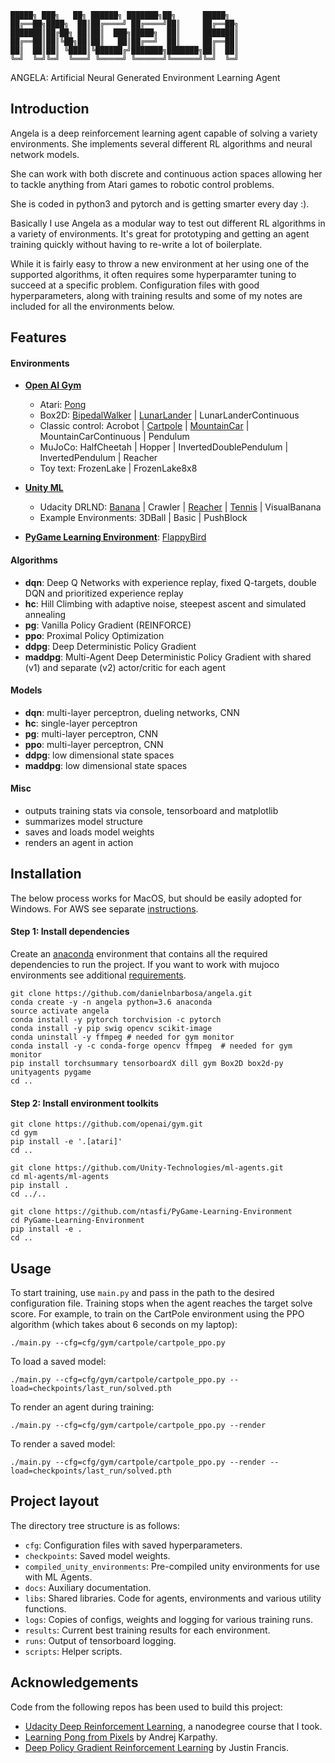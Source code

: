 ```
█████╗ ███╗   ██╗ ██████╗ ███████╗██╗      █████╗
██╔══██╗████╗  ██║██╔════╝ ██╔════╝██║     ██╔══██╗
███████║██╔██╗ ██║██║  ███╗█████╗  ██║     ███████║
██╔══██║██║╚██╗██║██║   ██║██╔══╝  ██║     ██╔══██║
██║  ██║██║ ╚████║╚██████╔╝███████╗███████╗██║  ██║
╚═╝  ╚═╝╚═╝  ╚═══╝ ╚═════╝ ╚══════╝╚══════╝╚═╝  ╚═╝
```

ANGELA: Artificial Neural Generated Environment Learning Agent


## Introduction

Angela is a deep reinforcement learning agent capable of solving a variety environments.  She implements several different RL algorithms and neural network models.

She can work with both discrete and continuous action spaces allowing her to tackle anything from Atari games to robotic control problems.

She is coded in python3 and pytorch and is getting smarter every day :).

Basically I use Angela as a modular way to test out different RL algorithms in a variety of environments.  It's great for prototyping and getting an agent training quickly without having to re-write a lot of boilerplate.

While it is fairly easy to throw a new environment at her using one of the supported algorithms, it often requires some hyperparamter tuning to succeed at a specific problem.  Configuration files with good hyperparameters, along with training results and some of my notes are included for all the environments below.

## Features

#### Environments
 - [**Open AI Gym**](https://gym.openai.com/envs)
   - Atari: [Pong](results/videos/pong.mp4)
   - Box2D: [BipedalWalker](https://www.youtube.com/watch?v=TEFXp2Ro-10) | [LunarLander](results/videos/lunarlander.gif) | LunarLanderContinuous
   - Classic control: Acrobot | [Cartpole](results/videos/cartpole.gif) | [MountainCar](results/videos/mountaincar.gif) | MountainCarContinuous | Pendulum
   - MuJoCo: HalfCheetah | Hopper | InvertedDoublePendulum | InvertedPendulum | Reacher
   - Toy text: FrozenLake | FrozenLake8x8

 - [**Unity ML**](https://github.com/Unity-Technologies/ml-agents/blob/master/docs/Learning-Environment-Examples.md)
   - Udacity DRLND: [Banana](results/videos/banana.gif) | Crawler | [Reacher](results/videos/reacher.gif) | [Tennis](results/videos/tennis.gif) | VisualBanana
   - Example Environments: 3DBall | Basic | PushBlock

 - [**PyGame Learning Environment**](https://pygame-learning-environment.readthedocs.io/en/latest/user/games.html): [FlappyBird](results/videos/flappybird.gif)

#### Algorithms
 - **dqn**: Deep Q Networks with experience replay, fixed Q-targets, double DQN and prioritized experience replay
 - **hc**: Hill Climbing with adaptive noise, steepest ascent and simulated annealing
 - **pg**: Vanilla Policy Gradient (REINFORCE)
 - **ppo**: Proximal Policy Optimization
 - **ddpg**: Deep Deterministic Policy Gradient
 - **maddpg**: Multi-Agent Deep Deterministic Policy Gradient with shared (v1) and separate (v2) actor/critic for each agent

#### Models
 - **dqn**: multi-layer perceptron, dueling networks, CNN
 - **hc**: single-layer perceptron
 - **pg**: multi-layer perceptron, CNN
 - **ppo**: multi-layer perceptron, CNN
 - **ddpg**: low dimensional state spaces
 - **maddpg**: low dimensional state spaces

#### Misc
- outputs training stats via console, tensorboard and matplotlib
- summarizes model structure
- saves and loads model weights
- renders an agent in action


## Installation
The below process works for MacOS, but should be easily adopted for Windows.  For AWS see separate [instructions](docs/run_in_aws.md).

#### Step 1: Install dependencies
Create an [anaconda](https://www.anaconda.com/download/) environment that contains all the required dependencies to run the project.  If you want to work with mujoco environments see additional [requirements](docs/mujoco_setup.md).

```
git clone https://github.com/danielnbarbosa/angela.git
conda create -y -n angela python=3.6 anaconda
source activate angela
conda install -y pytorch torchvision -c pytorch
conda install -y pip swig opencv scikit-image
conda uninstall -y ffmpeg # needed for gym monitor
conda install -y -c conda-forge opencv ffmpeg  # needed for gym monitor
pip install torchsummary tensorboardX dill gym Box2D box2d-py unityagents pygame
cd ..
```

#### Step 2: Install environment toolkits
```
git clone https://github.com/openai/gym.git
cd gym
pip install -e '.[atari]'
cd ..

git clone https://github.com/Unity-Technologies/ml-agents.git
cd ml-agents/ml-agents
pip install .
cd ../..

git clone https://github.com/ntasfi/PyGame-Learning-Environment
cd PyGame-Learning-Environment
pip install -e .
cd ..
```

## Usage
To start training, use `main.py` and pass in the path to the desired configuration file.  Training stops when the agent reaches the target solve score.  For example, to train on the CartPole environment using the PPO algorithm (which takes about 6 seconds on my laptop):
```
./main.py --cfg=cfg/gym/cartpole/cartpole_ppo.py
```

To load a saved model:
```
./main.py --cfg=cfg/gym/cartpole/cartpole_ppo.py --load=checkpoints/last_run/solved.pth
```

To render an agent during training:
```
./main.py --cfg=cfg/gym/cartpole/cartpole_ppo.py --render
```

To render a saved model:
```
./main.py --cfg=cfg/gym/cartpole/cartpole_ppo.py --render --load=checkpoints/last_run/solved.pth
```

## Project layout
The directory tree structure is as follows:
 - `cfg`: Configuration files with saved hyperparameters.
 - `checkpoints`: Saved model weights.
 - `compiled_unity_environments`: Pre-compiled unity environments for use with ML Agents.
 - `docs`: Auxiliary documentation.
 - `libs`: Shared libraries.  Code for agents, environments and various utility functions.
 - `logs`: Copies of configs, weights and logging for various training runs.
 - `results`: Current best training results for each environment.
 - `runs`: Output of tensorboard logging.
 - `scripts`: Helper scripts.


## Acknowledgements
Code from the following repos has been used to build this project:
 - [Udacity Deep Reinforcement Learning](https://github.com/udacity/deep-reinforcement-learning), a nanodegree course that I took.
 - [Learning Pong from Pixels](https://gist.github.com/karpathy/a4166c7fe253700972fcbc77e4ea32c5) by Andrej Karpathy.
 - [Deep Policy Gradient Reinforcement Learning](https://github.com/wagonhelm/Deep-Policy-Gradient) by Justin Francis.
